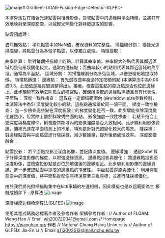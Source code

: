 ![image](https://github.com/user-attachments/assets/8ef3e289-ab40-447f-b704-b192927e4b23)# Gradient-LiDAR-Fusion-Edge-Detector-GLFED-



本演算法旨在結合光達點雲與相機影像，提取點雲中的邊緣與平面特徵，並將其有效地映射至深度影像，以減輕光照變化對特徵提取的影響。

點雲預處理：

去除無效點： 移除點雲中的NaN值，確保資料的完整性。
掃描線分割： 根據光達掃描線，將點雲分為多個子點雲，以便獨立處理。
特徵提取：

曲率計算： 針對每個掃描線上的點，計算其曲率值。曲率較大的點代表其鄰近區域的幾何形狀變化較大，通常為邊緣點；而曲率較小的點則代表其鄰近區域較為平坦，通常為平面點。
區域分割： 將掃描線劃分為多個區域，以便更精細地提取特徵。
特徵點篩選：
邊緣點： 首先選取曲率超過特定閾值的點 (本演算法中為0.06或0.3，此閾值是經實驗調整得出)。接著，檢查這些點的鄰近點是否也位於邊緣上。此步驟能有效地去除孤立的噪聲點，確保所提取的邊緣點連續且具有代表性。
平面點：
深度一致性檢查： 選取在一定鄰域範圍內 (由window_size參數控制，本演算法中為5) 深度變化較小的點。這些點通常屬於同一個平面。
梯度一致性檢查： 進一步檢查這些點在深度影像上的梯度變化是否一致。此步驟能排除深度變化雖然小，但實際上屬於斜坡或曲面的點。
影像強度一致性檢查： 若點不符合上述深度與梯度條件，則檢查其鄰域內的影像強度是否大致相同。此步驟利用影像資訊，彌補光達在平面檢測上的不足，特別是針對光照變化較大的場景。
降採樣： 對邊緣點雲與平面點雲進行降採樣，減少數據量，提升後續處理效率。
深度影像融合：

點雲投影： 將平面點投影至深度影像，並記錄深度值。
邊緣增強： 透過Sobel算子計算深度影像的梯度，以增強邊緣資訊。
邊緣點投影與優化： 將邊緣點投影至深度影像，並檢查投影點是否位於增強後的邊緣附近。此步驟利用影像的邊緣資訊，進一步確認點雲中提取的邊緣點的準確性。
平面點雲還原與優化： 利用深度影像中的深度值，將平面點從影像座標還原至三維座標，並進行降採樣優化。

由於我們將光捯掃描點集中在kitti車輛的左邊相機，因此模擬也是以這範圍為主
模擬成績如下 :
原算法
![image](https://github.com/user-attachments/assets/6f0a9cb5-0f67-463b-a917-b1842c64dc0f)

深度梯度边缘检测算法(GLFED)
![image](https://github.com/user-attachments/assets/a0404f84-f462-4ec1-9f5a-887e6e5b0fe8)



使用其程式碼務必標著作者及參考作者
架構參考作者 : 
// Author of FLOAM: Wang Han 
// Email wh200720041@gmail.com
// Homepage https://wanghan.pro
作者
// National Chung Hsing University
// Author of GLFED: Jia-En Li
// Email g112002612@mail.nchu.edu.tw

